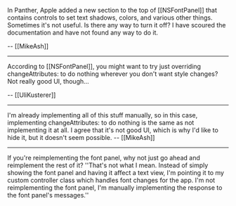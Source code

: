 In Panther, Apple added a new section to the top of [[NSFontPanel]] that contains controls to set text shadows, colors, and various other things. Sometimes it's not useful. Is there any way to turn it off? I have scoured the documentation and have not found any way to do it.

-- [[MikeAsh]]

----

According to [[NSFontPanel]], you might want to try just overriding changeAttributes: to do nothing wherever you don't want style changes? Not really good UI, though...

-- [[UliKusterer]]

----

I'm already implementing all of this stuff manually, so in this case, implementing changeAttributes: to do nothing is the same as not implementing it at all. I agree that it's not good UI, which is why I'd like to hide it, but it doesn't seem possible. -- [[MikeAsh]]

----

If you're reimplementing the font panel, why not just go ahead and reimplement the rest of it? ''That's not what I mean. Instead of simply showing the font panel and having it affect a text view, I'm pointing it to my custom controller class which handles font changes for the app. I'm not reimplementing the font panel, I'm manually implementing the response to the font panel's messages.''